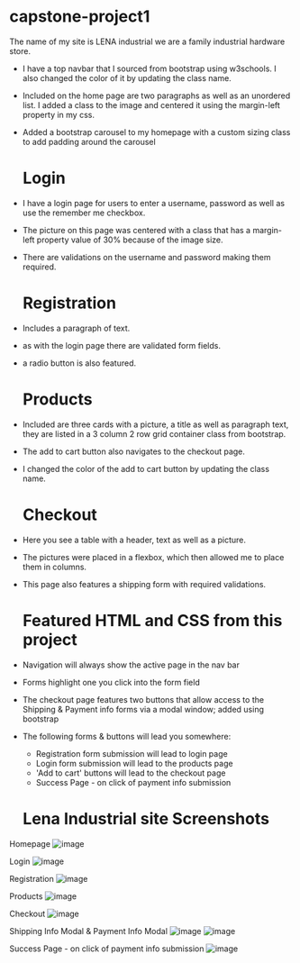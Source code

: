 # capstone-project1

The name of my site is LENA industrial we are a family industrial hardware store.

- I have a top navbar that I sourced from bootstrap using w3schools. I also changed the color of it by updating the class name.
- Included on the home page are two paragraphs as well as an unordered list. I added a class to the image and centered it using the margin-left property in my css.
- Added a bootstrap carousel to my homepage with a custom sizing class to add padding around the carousel

  # Login
- I have a login page for users to enter a username, password as well as use the remember me checkbox.
- The picture on this page was centered with a class that has a margin-left property value of 30% because of the image size.
- There are validations on the username and password making them required.
  # Registration
- Includes a paragraph of text.
- as with the login page there are validated form fields.
- a radio button is also featured.
  # Products
- Included are three cards with a picture, a title as well as paragraph text, they are listed in a 3 column 2 row grid container class from bootstrap.
- The add to cart button also navigates to the checkout page.
- I changed the color of the add to cart button by updating the class name.
  # Checkout
- Here you see a table with a header, text as well as a picture.
- The pictures were placed in a flexbox, which then allowed me to place them in columns.
- This page also features a shipping form with required validations.
  # Featured HTML and CSS from this project
- Navigation will always show the active page in the nav bar
- Forms highlight one you click into the form field
- The checkout page features two buttons that allow access to the Shipping & Payment info forms via a modal window; added using bootstrap
- The following forms & buttons will lead you somewhere:
  - Registration form submission will lead to login page
  - Login form submission will lead to the products page
  - 'Add to cart' buttons will lead to the checkout page
  - Success Page - on click of payment info submission

  # Lena Industrial site Screenshots
Homepage
![image](https://user-images.githubusercontent.com/129989372/233500558-6b5bd36b-757d-492b-b3eb-927872942004.png)

Login
![image](https://user-images.githubusercontent.com/129989372/233500543-fe5c645f-2fec-40ee-9cbf-fc34a74caaa4.png)

Registration
![image](https://user-images.githubusercontent.com/129989372/233500525-42a28b94-2950-428c-b564-aef57b17f9b7.png)

Products
![image](https://user-images.githubusercontent.com/129989372/233503722-f05501e4-ae46-4f24-94d5-ee907aa7d3b0.png)

Checkout
![image](https://user-images.githubusercontent.com/129989372/233500491-0e9ea38f-733b-414a-a90e-6ff07f83992c.png)

Shipping Info Modal & Payment Info Modal
![image](https://user-images.githubusercontent.com/129989372/233500184-7ac6783c-8877-414a-8e3e-f08974fe76ff.png)
![image](https://user-images.githubusercontent.com/129989372/233503255-f7c8f4d1-7786-4e0b-9b2a-ac9b169675f2.png)

Success Page - on click of payment info submission
![image](https://user-images.githubusercontent.com/129989372/233502341-0a297e5e-1506-4053-8e6d-32c509c83fbb.png)
